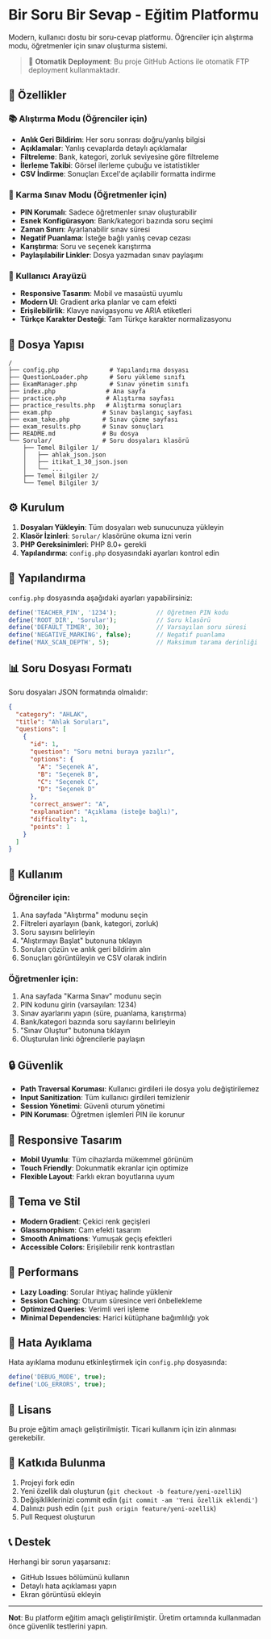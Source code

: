 # Bir Soru Bir Sevap - Eğitim Platformu

Modern, kullanıcı dostu bir soru-cevap platformu. Öğrenciler için alıştırma modu, öğretmenler için sınav oluşturma sistemi.

> 🚀 **Otomatik Deployment**: Bu proje GitHub Actions ile otomatik FTP deployment kullanmaktadır.

## 🚀 Özellikler

### 📚 Alıştırma Modu (Öğrenciler için)
- **Anlık Geri Bildirim**: Her soru sonrası doğru/yanlış bilgisi
- **Açıklamalar**: Yanlış cevaplarda detaylı açıklamalar
- **Filtreleme**: Bank, kategori, zorluk seviyesine göre filtreleme
- **İlerleme Takibi**: Görsel ilerleme çubuğu ve istatistikler
- **CSV İndirme**: Sonuçları Excel'de açılabilir formatta indirme

### 📝 Karma Sınav Modu (Öğretmenler için)
- **PIN Korumalı**: Sadece öğretmenler sınav oluşturabilir
- **Esnek Konfigürasyon**: Bank/kategori bazında soru seçimi
- **Zaman Sınırı**: Ayarlanabilir sınav süresi
- **Negatif Puanlama**: İsteğe bağlı yanlış cevap cezası
- **Karıştırma**: Soru ve seçenek karıştırma
- **Paylaşılabilir Linkler**: Dosya yazmadan sınav paylaşımı

### 🎨 Kullanıcı Arayüzü
- **Responsive Tasarım**: Mobil ve masaüstü uyumlu
- **Modern UI**: Gradient arka planlar ve cam efekti
- **Erişilebilirlik**: Klavye navigasyonu ve ARIA etiketleri
- **Türkçe Karakter Desteği**: Tam Türkçe karakter normalizasyonu

## 📁 Dosya Yapısı

```
/
├── config.php              # Yapılandırma dosyası
├── QuestionLoader.php      # Soru yükleme sınıfı
├── ExamManager.php         # Sınav yönetim sınıfı
├── index.php              # Ana sayfa
├── practice.php           # Alıştırma sayfası
├── practice_results.php   # Alıştırma sonuçları
├── exam.php              # Sınav başlangıç sayfası
├── exam_take.php         # Sınav çözme sayfası
├── exam_results.php      # Sınav sonuçları
├── README.md             # Bu dosya
└── Sorular/              # Soru dosyaları klasörü
    ├── Temel Bilgiler 1/
    │   ├── ahlak_json.json
    │   ├── itikat_1_30_json.json
    │   └── ...
    ├── Temel Bilgiler 2/
    └── Temel Bilgiler 3/
```

## ⚙️ Kurulum

1. **Dosyaları Yükleyin**: Tüm dosyaları web sunucunuza yükleyin
2. **Klasör İzinleri**: `Sorular/` klasörüne okuma izni verin
3. **PHP Gereksinimleri**: PHP 8.0+ gerekli
4. **Yapılandırma**: `config.php` dosyasındaki ayarları kontrol edin

## 🔧 Yapılandırma

`config.php` dosyasında aşağıdaki ayarları yapabilirsiniz:

```php
define('TEACHER_PIN', '1234');           // Öğretmen PIN kodu
define('ROOT_DIR', 'Sorular');           // Soru klasörü
define('DEFAULT_TIMER', 30);             // Varsayılan soru süresi
define('NEGATIVE_MARKING', false);       // Negatif puanlama
define('MAX_SCAN_DEPTH', 5);             // Maksimum tarama derinliği
```

## 📊 Soru Dosyası Formatı

Soru dosyaları JSON formatında olmalıdır:

```json
{
  "category": "AHLAK",
  "title": "Ahlak Soruları",
  "questions": [
    {
      "id": 1,
      "question": "Soru metni buraya yazılır",
      "options": {
        "A": "Seçenek A",
        "B": "Seçenek B",
        "C": "Seçenek C",
        "D": "Seçenek D"
      },
      "correct_answer": "A",
      "explanation": "Açıklama (isteğe bağlı)",
      "difficulty": 1,
      "points": 1
    }
  ]
}
```

## 🎯 Kullanım

### Öğrenciler için:
1. Ana sayfada "Alıştırma" modunu seçin
2. Filtreleri ayarlayın (bank, kategori, zorluk)
3. Soru sayısını belirleyin
4. "Alıştırmayı Başlat" butonuna tıklayın
5. Soruları çözün ve anlık geri bildirim alın
6. Sonuçları görüntüleyin ve CSV olarak indirin

### Öğretmenler için:
1. Ana sayfada "Karma Sınav" modunu seçin
2. PIN kodunu girin (varsayılan: 1234)
3. Sınav ayarlarını yapın (süre, puanlama, karıştırma)
4. Bank/kategori bazında soru sayılarını belirleyin
5. "Sınav Oluştur" butonuna tıklayın
6. Oluşturulan linki öğrencilerle paylaşın

## 🔒 Güvenlik

- **Path Traversal Koruması**: Kullanıcı girdileri ile dosya yolu değiştirilemez
- **Input Sanitization**: Tüm kullanıcı girdileri temizlenir
- **Session Yönetimi**: Güvenli oturum yönetimi
- **PIN Koruması**: Öğretmen işlemleri PIN ile korunur

## 📱 Responsive Tasarım

- **Mobil Uyumlu**: Tüm cihazlarda mükemmel görünüm
- **Touch Friendly**: Dokunmatik ekranlar için optimize
- **Flexible Layout**: Farklı ekran boyutlarına uyum

## 🎨 Tema ve Stil

- **Modern Gradient**: Çekici renk geçişleri
- **Glassmorphism**: Cam efekti tasarım
- **Smooth Animations**: Yumuşak geçiş efektleri
- **Accessible Colors**: Erişilebilir renk kontrastları

## 🚀 Performans

- **Lazy Loading**: Sorular ihtiyaç halinde yüklenir
- **Session Caching**: Oturum süresince veri önbellekleme
- **Optimized Queries**: Verimli veri işleme
- **Minimal Dependencies**: Harici kütüphane bağımlılığı yok

## 🐛 Hata Ayıklama

Hata ayıklama modunu etkinleştirmek için `config.php` dosyasında:

```php
define('DEBUG_MODE', true);
define('LOG_ERRORS', true);
```

## 📄 Lisans

Bu proje eğitim amaçlı geliştirilmiştir. Ticari kullanım için izin alınması gerekebilir.

## 🤝 Katkıda Bulunma

1. Projeyi fork edin
2. Yeni özellik dalı oluşturun (`git checkout -b feature/yeni-ozellik`)
3. Değişikliklerinizi commit edin (`git commit -am 'Yeni özellik eklendi'`)
4. Dalınızı push edin (`git push origin feature/yeni-ozellik`)
5. Pull Request oluşturun

## 📞 Destek

Herhangi bir sorun yaşarsanız:
- GitHub Issues bölümünü kullanın
- Detaylı hata açıklaması yapın
- Ekran görüntüsü ekleyin

---

**Not**: Bu platform eğitim amaçlı geliştirilmiştir. Üretim ortamında kullanmadan önce güvenlik testlerini yapın.

